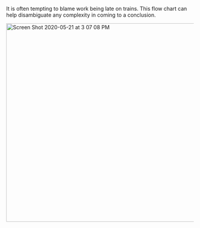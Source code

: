It is often tempting to blame work being late on trains. This flow chart can help disambiguate any complexity in coming to a conclusion. 

<img width="532" alt="Screen Shot 2020-05-21 at 3 07 08 PM" src="https://user-images.githubusercontent.com/831718/82596175-e2b13f80-9b74-11ea-982b-a8961a2838d2.png">